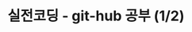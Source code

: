 ---
title:  "실전코딩 - git-hub 공부 (1/2)"
excerpt: "로컬에서 혼자 잘 가지고 놀아보기"

categories:
  - Github
tags:
  - 실전코딩
  - Github
  - 로컬
last_modified_at: 2019-04-13T08:06:00-05:00
---